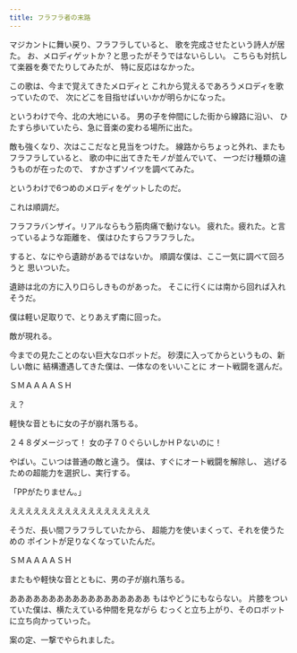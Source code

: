 ```yaml
---
title: フラフラ者の末路
---
```

マジカントに舞い戻り、フラフラしていると、
歌を完成させたという詩人が居た。
お、メロディゲットか？と思ったがそうではないらしい。
こちらも対抗して楽器を奏でたりしてみたが、
特に反応はなかった。

この歌は、今まで覚えてきたメロディと
これから覚えるであろうメロディを歌っていたので、
次にどこを目指せばいいかが明らかになった。

というわけで今、北の大地にいる。
男の子を仲間にした街から線路に沿い、
ひたすら歩いていたら、急に音楽の変わる場所に出た。

敵も強くなり、次はここだなと見当をつけた。
線路からちょっと外れ、またもフラフラしていると、
歌の中に出てきたモノが並んでいて、
一つだけ種類の違うものが在ったので、
すかさずソイツを調べてみた。

というわけで6つめのメロディをゲットしたのだ。

これは順調だ。

フラフラバンザイ。リアルならもう筋肉痛で動けない。
疲れた。疲れた。と言っているような距離を、
僕はひたすらフラフラした。

すると、なにやら遺跡があるではないか。
順調な僕は、ここ一気に調べて回ろうと
思いついた。

遺跡は北の方に入り口らしきものがあった。
そこに行くには南から回れば入れそうだ。

僕は軽い足取りで、とりあえず南に回った。

敵が現れる。

今までの見たことのない巨大なロボットだ。
砂漠に入ってからというもの、新しい敵に
結構遭遇してきた僕は、一体なのをいいことに
オート戦闘を選んだ。

ＳＭＡＡＡＡＳＨ

え？

軽快な音ともに女の子が崩れ落ちる。

２４８ダメージって！
女の子７０ぐらいしかＨＰないのに！

やばい。こいつは普通の敵と違う。
僕は、すぐにオート戦闘を解除し、
逃げるための超能力を選択し、実行する。

「PPがたりません。」

ええええええええええええええええええ

そうだ、長い間フラフラしていたから、
超能力を使いまくって、それを使うための
ポイントが足りなくなっていたんだ。

ＳＭＡＡＡＡＳＨ


またもや軽快な音とともに、男の子が崩れ落ちる。

ああああああああああああああああああ
もはやどうにもならない。
片膝をついていた僕は、横たえている仲間を見ながら
むっくと立ち上がり、そのロボットに立ち向かっていった。





案の定、一撃でやられました。
